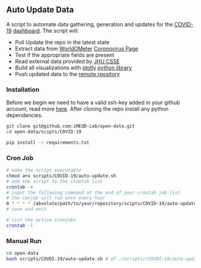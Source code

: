 ## Auto Update Data

A script to automate data gathering, generation and updates for the [COVID-19](https://lab.imedd.org/covid19/) [dashboard](https://github.com/cvcio/covid-19). The script will:
- Pull  Update the repo in the latest state
- Extract data from [WorldOMeter](https://www.worldometers.info/) [Coronovirus Page](https://www.worldometers.info/coronavirus/)
- Test if the appropriate fields are present
- Read external data provided by [JHU CSSE](https://github.com/CSSEGISandData/COVID-19)
- Build all visualizations with [plotly](https://plotly.com/) [python library](https://plotly.com/python/)
- Push updated data to the [remote rpository](https://github.com/iMEdD-Lab/open-data)

### Installation

Before we begin we need to have a valid ssh-key added in your github account, read more [here](https://help.github.com/en/github/authenticating-to-github/generating-a-new-ssh-key-and-adding-it-to-the-ssh-agent). After cloning the repo install any python dependancies.

```bash
git clone git@github.com:iMEdD-Lab/open-data.git
cd open-data/scipts/COVID-19

pip install -r requirements.txt
```

### Cron Job

```bash
# make the script executable
chmod a+x scripts/COVID-19/auto-update.sh
# add the script to the crontab list
crontab -e
# input the following command at the end of your crontab job list
# the conjob will run once every hour
0 * * * * /absolute/path/to/your/repository/scipts/COVID-19/auto-update.sh
# save and exit

# list the active cronjobs
crontab -l
```

### Manual Run

```bash
cd open-data
bash scripts/COVDI-19/auto-update.sh # of ./scripts//COVDI-19/auto-update.sh
```

